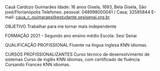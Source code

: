 Cauã Cardozo Guimarães
Idade: 16 anos
Gisela, 1693, Bela Gisela, São josé/Florianópolis
Telefones: pessoal: 048998000041 / Casa; 32585844
E-mail: caua_c_guimaraes@estudante.sesisenai.org.br

OBJETIVO
Trabalhar para me tornar mais independente 

FORMAÇÃO
2021 – Segundo ano ensino médio
Escola: Sesi Senai

QUALIFICAÇÃO PROFISSIONAL
Fluente na língua inglesa KNN idiomas.

CURSOS PROFISSIONALIZANTES
Curso técnico de desenvolvimento de sistemas
Curso de inglês KNN idiomas, com certificado de fluência 
Cursando Frances KNN idiomas.



